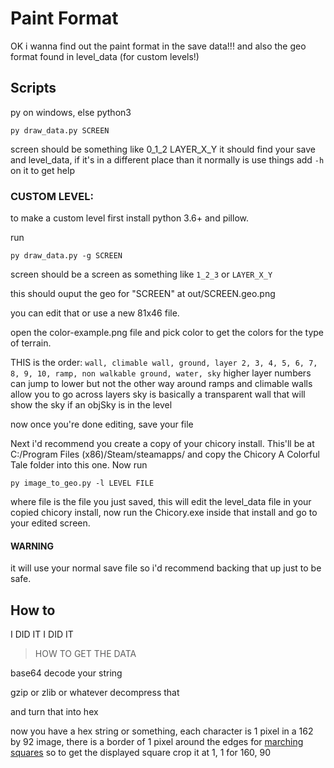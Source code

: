 # Paint Format

OK i wanna find out the paint format in the save data!!!
and also the geo format found in level_data (for custom levels!)

## Scripts

py on windows, else python3

`py draw_data.py SCREEN`

screen should be something like 0_1_2
LAYER_X_Y
it should find your save and level_data,
if it's in a different place than it normally is
use things
add `-h` on it to get help


### CUSTOM LEVEL:

to make a custom level first install python 3.6+ and pillow.

run

`py draw_data.py -g SCREEN`

screen should be a screen as something like `1_2_3` or `LAYER_X_Y`

this should ouput the geo for "SCREEN" at out/SCREEN.geo.png

you can edit that or use a new 81x46 file.

open the color-example.png file and pick color to get the colors for the type of terrain.


THIS is the order:
`wall, climable wall, ground, layer 2, 3, 4, 5, 6, 7, 8, 9, 10, ramp, non walkable ground, water, sky`
higher layer numbers can jump to lower but not the other way around
ramps and climable walls allow you to go across layers
sky is basically a transparent wall that will show the sky if an objSky is in the level

now once you're done editing, save your file

Next i'd recommend you create a copy of your chicory install. This'll be at C:/Program Files (x86)/Steam/steamapps/ and copy the Chicory A Colorful Tale folder into this one. Now run 


`py image_to_geo.py -l LEVEL FILE`

where file is the file you just saved, this will edit the level_data file in your copied chicory install, now run the Chicory.exe inside that install and go to your edited screen.

#### WARNING
it will use your normal save file so i'd recommend backing that up just to be safe.


## How to

I DID IT I DID IT

> HOW TO GET THE DATA

base64 decode your string

gzip or zlib or whatever decompress that

and turn that into hex

now you have a hex string or something, each character is 1 pixel in a 162 by 92 image, there is a border of 1 pixel around the edges for [marching squares](https://www.yoyogames.com/en/blog/how-painting-works-in-chicory-a-colorful-tale) so to get the displayed square crop it at 1, 1 for 160, 90
